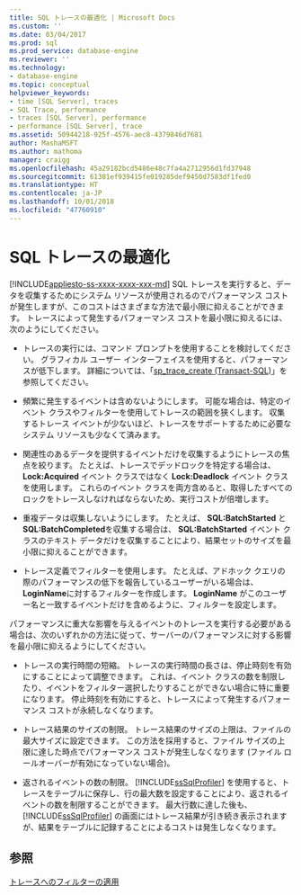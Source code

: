 ```yaml
---
title: SQL トレースの最適化 | Microsoft Docs
ms.custom: ''
ms.date: 03/04/2017
ms.prod: sql
ms.prod_service: database-engine
ms.reviewer: ''
ms.technology:
- database-engine
ms.topic: conceptual
helpviewer_keywords:
- time [SQL Server], traces
- SQL Trace, performance
- traces [SQL Server], performance
- performance [SQL Server], trace
ms.assetid: 50944218-925f-4576-aec8-4379846d7681
author: MashaMSFT
ms.author: mathoma
manager: craigg
ms.openlocfilehash: 45a29182bcd5486e48c7fa4a2712956d1fd37948
ms.sourcegitcommit: 61381ef939415fe019285def9450d7583df1fed0
ms.translationtype: HT
ms.contentlocale: ja-JP
ms.lasthandoff: 10/01/2018
ms.locfileid: "47760910"
---
```

# <a name="optimize-sql-trace"></a>SQL トレースの最適化
[!INCLUDE[appliesto-ss-xxxx-xxxx-xxx-md](../../includes/appliesto-ss-xxxx-xxxx-xxx-md.md)]
  SQL トレースを実行すると、データを収集するためにシステム リソースが使用されるのでパフォーマンス コストが発生しますが、このコストはさまざまな方法で最小限に抑えることができます。 トレースによって発生するパフォーマンス コストを最小限に抑えるには、次のようにしてください。  
  
-   トレースの実行には、コマンド プロンプトを使用することを検討してください。 グラフィカル ユーザー インターフェイスを使用すると、パフォーマンスが低下します。 詳細については、「[sp_trace_create &#40;Transact-SQL&#41;](../../relational-databases/system-stored-procedures/sp-trace-create-transact-sql.md)」を参照してください。  
  
-   頻繁に発生するイベントは含めないようにします。 可能な場合は、特定のイベント クラスやフィルターを使用してトレースの範囲を狭くします。 収集するトレース イベントが少ないほど、トレースをサポートするために必要なシステム リソースも少なくて済みます。  
  
-   関連性のあるデータを提供するイベントだけを収集するようにトレースの焦点を絞ります。 たとえば、トレースでデッドロックを特定する場合は、 **Lock:Acquired** イベント クラスではなく **Lock:Deadlock** イベント クラスを使用します。 これらのイベント クラスを両方含めると、取得したすべてのロックをトレースしなければならないため、実行コストが倍増します。  
  
-   重複データは収集しないようにします。 たとえば、 **SQL:BatchStarted** と **SQL:BatchCompleted**を収集する場合は、 **SQL:BatchStarted** イベント クラスのテキスト データだけを収集することにより、結果セットのサイズを最小限に抑えることができます。  
  
-   トレース定義でフィルターを使用します。 たとえば、アドホック クエリの際のパフォーマンスの低下を報告しているユーザーがいる場合は、 **LoginName**に対するフィルターを作成します。 **LoginName** がこのユーザー名と一致するイベントだけを含めるように、フィルターを設定します。  
  
 パフォーマンスに重大な影響を与えるイベントのトレースを実行する必要がある場合は、次のいずれかの方法に従って、サーバーのパフォーマンスに対する影響を最小限に抑えるようにしてください。  
  
-   トレースの実行時間の短縮。 トレースの実行時間の長さは、停止時刻を有効にすることによって調整できます。 これは、イベント クラスの数を制限したり、イベントをフィルター選択したりすることができない場合に特に重要になります。 停止時刻を有効にすると、トレースによって発生するパフォーマンス コストが永続しなくなります。  
  
-   トレース結果のサイズの制限。 トレース結果のサイズの上限は、ファイルの最大サイズに設定できます。 この方法を採用すると、ファイル サイズの上限に達した時点でパフォーマンス コストが発生しなくなります (ファイル ロールオーバーが有効になっていない場合)。  
  
-   返されるイベントの数の制限。 [!INCLUDE[ssSqlProfiler](../../includes/sssqlprofiler-md.md)] を使用すると、トレースをテーブルに保存し、行の最大数を設定することにより、返されるイベントの数を制限することができます。 最大行数に達した後も、 [!INCLUDE[ssSqlProfiler](../../includes/sssqlprofiler-md.md)] の画面にはトレース結果が引き続き表示されますが、結果をテーブルに記録することによるコストは発生しなくなります。  
  
## <a name="see-also"></a>参照  
 [トレースへのフィルターの適用](../../relational-databases/sql-trace/filter-a-trace.md)  
  
  
